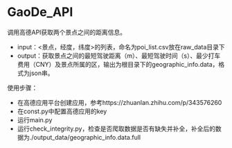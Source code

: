 # GaoDe_API

调用高德API获取两个景点之间的距离信息。

- input：<景点，经度，纬度>的列表，命名为poi_list.csv放在raw_data目录下
- output：获取景点之间的最短驾驶距离（m）、最短驾驶时间（s）、最少打车费用（CNY）及景点所属的区，输出为根目录下的geographic_info.data，格式为json串。

使用步骤：
- 在高德应用平台创建应用，参考https://zhuanlan.zhihu.com/p/343576260
- 在const.py中配置高德应用的key
- 运行main.py
- 运行check_integrity.py，检查是否爬取数据是否有缺失并补全，补全后的数据为./output_data/geographic_info.data.full
